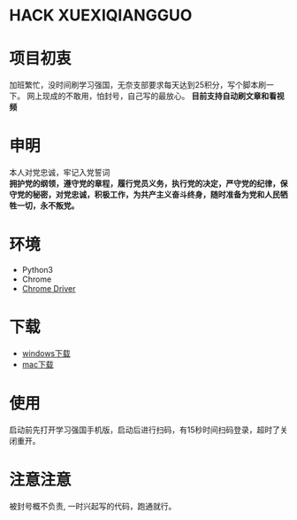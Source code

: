# HACK XUEXIQIANGGUO

# 项目初衷
加班繁忙，没时间刷学习强国，无奈支部要求每天达到25积分，写个脚本刷一下。
网上现成的不敢用，怕封号，自己写的最放心。
**目前支持自动刷文章和看视频**

# 申明
本人对党忠诚，牢记入党誓词  
**拥护党的纲领，遵守党的章程，履行党员义务，执行党的决定，严守党的纪律，保守党的秘密，对党忠诚，积极工作，为共产主义奋斗终身，随时准备为党和人民牺牲一切，永不叛党。**

# 环境
- Python3
- Chrome
- [Chrome Driver](https://chromedriver.chromium.org/getting-started)

# 下载
- [windows下载](releases/win64.zip)  
- [mac下载](releases/mac.zip)

# 使用
启动前先打开学习强国手机版，启动后进行扫码，有15秒时间扫码登录，超时了关闭重开。

# 注意注意
被封号概不负责, 一时兴起写的代码，跑通就行。